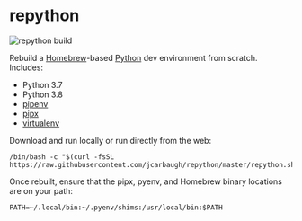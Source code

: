 # repython

![repython build](https://github.com/jcarbaugh/repython/workflows/repython%20build/badge.svg)

Rebuild a [Homebrew](https://brew.sh)-based [Python](https://www.python.org) dev environment from scratch. Includes:

* Python 3.7
* Python 3.8
* [pipenv](https://pipenv.pypa.io/en/latest/)
* [pipx](https://pipxproject.github.io/pipx/)
* [virtualenv](https://virtualenv.pypa.io/en/latest/)

Download and run locally or run directly from the web:

```
/bin/bash -c "$(curl -fsSL https://raw.githubusercontent.com/jcarbaugh/repython/master/repython.sh)"
```

Once rebuilt, ensure that the pipx, pyenv, and Homebrew binary locations are on your path:

```
PATH=~/.local/bin:~/.pyenv/shims:/usr/local/bin:$PATH
```

